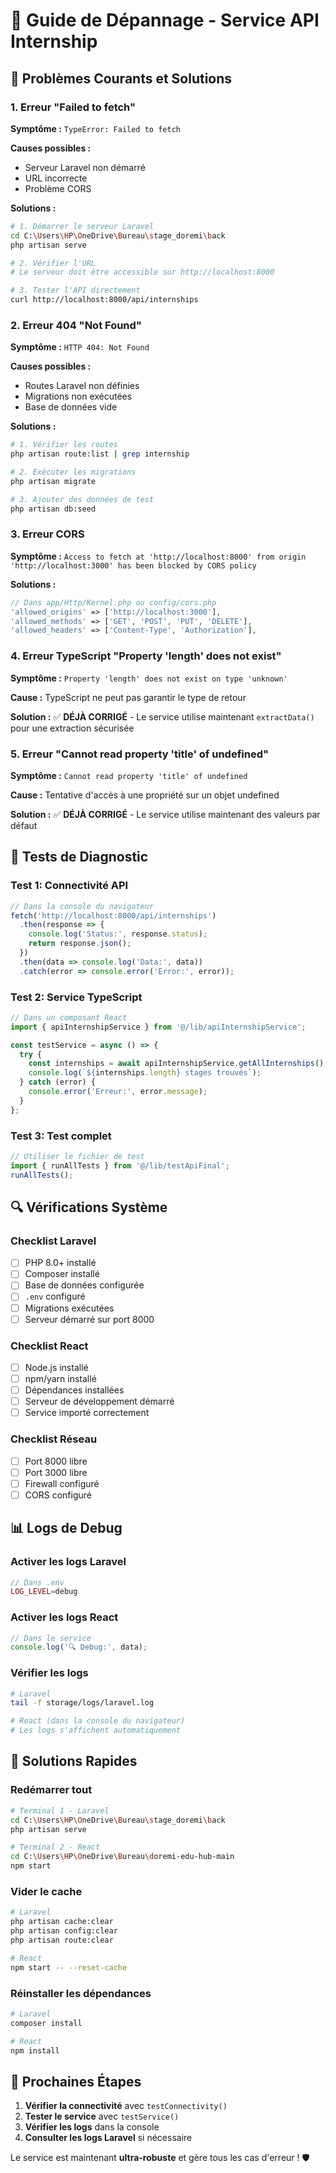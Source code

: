 # 🔧 Guide de Dépannage - Service API Internship

## 🚨 Problèmes Courants et Solutions

### 1. Erreur "Failed to fetch"
**Symptôme :** `TypeError: Failed to fetch`

**Causes possibles :**
- Serveur Laravel non démarré
- URL incorrecte
- Problème CORS

**Solutions :**
```bash
# 1. Démarrer le serveur Laravel
cd C:\Users\HP\OneDrive\Bureau\stage_doremi\back
php artisan serve

# 2. Vérifier l'URL
# Le serveur doit être accessible sur http://localhost:8000

# 3. Tester l'API directement
curl http://localhost:8000/api/internships
```

### 2. Erreur 404 "Not Found"
**Symptôme :** `HTTP 404: Not Found`

**Causes possibles :**
- Routes Laravel non définies
- Migrations non exécutées
- Base de données vide

**Solutions :**
```bash
# 1. Vérifier les routes
php artisan route:list | grep internship

# 2. Exécuter les migrations
php artisan migrate

# 3. Ajouter des données de test
php artisan db:seed
```

### 3. Erreur CORS
**Symptôme :** `Access to fetch at 'http://localhost:8000' from origin 'http://localhost:3000' has been blocked by CORS policy`

**Solutions :**
```php
// Dans app/Http/Kernel.php ou config/cors.php
'allowed_origins' => ['http://localhost:3000'],
'allowed_methods' => ['GET', 'POST', 'PUT', 'DELETE'],
'allowed_headers' => ['Content-Type', 'Authorization'],
```

### 4. Erreur TypeScript "Property 'length' does not exist"
**Symptôme :** `Property 'length' does not exist on type 'unknown'`

**Cause :** TypeScript ne peut pas garantir le type de retour

**Solution :** ✅ **DÉJÀ CORRIGÉ** - Le service utilise maintenant `extractData()` pour une extraction sécurisée

### 5. Erreur "Cannot read property 'title' of undefined"
**Symptôme :** `Cannot read property 'title' of undefined`

**Cause :** Tentative d'accès à une propriété sur un objet undefined

**Solution :** ✅ **DÉJÀ CORRIGÉ** - Le service utilise maintenant des valeurs par défaut

## 🧪 Tests de Diagnostic

### Test 1: Connectivité API
```javascript
// Dans la console du navigateur
fetch('http://localhost:8000/api/internships')
  .then(response => {
    console.log('Status:', response.status);
    return response.json();
  })
  .then(data => console.log('Data:', data))
  .catch(error => console.error('Error:', error));
```

### Test 2: Service TypeScript
```typescript
// Dans un composant React
import { apiInternshipService } from '@/lib/apiInternshipService';

const testService = async () => {
  try {
    const internships = await apiInternshipService.getAllInternships();
    console.log(`${internships.length} stages trouvés`);
  } catch (error) {
    console.error('Erreur:', error.message);
  }
};
```

### Test 3: Test complet
```typescript
// Utiliser le fichier de test
import { runAllTests } from '@/lib/testApiFinal';
runAllTests();
```

## 🔍 Vérifications Système

### Checklist Laravel
- [ ] PHP 8.0+ installé
- [ ] Composer installé
- [ ] Base de données configurée
- [ ] `.env` configuré
- [ ] Migrations exécutées
- [ ] Serveur démarré sur port 8000

### Checklist React
- [ ] Node.js installé
- [ ] npm/yarn installé
- [ ] Dépendances installées
- [ ] Serveur de développement démarré
- [ ] Service importé correctement

### Checklist Réseau
- [ ] Port 8000 libre
- [ ] Port 3000 libre
- [ ] Firewall configuré
- [ ] CORS configuré

## 📊 Logs de Debug

### Activer les logs Laravel
```php
// Dans .env
LOG_LEVEL=debug
```

### Activer les logs React
```typescript
// Dans le service
console.log('🔍 Debug:', data);
```

### Vérifier les logs
```bash
# Laravel
tail -f storage/logs/laravel.log

# React (dans la console du navigateur)
# Les logs s'affichent automatiquement
```

## 🚀 Solutions Rapides

### Redémarrer tout
```bash
# Terminal 1 - Laravel
cd C:\Users\HP\OneDrive\Bureau\stage_doremi\back
php artisan serve

# Terminal 2 - React
cd C:\Users\HP\OneDrive\Bureau\doremi-edu-hub-main
npm start
```

### Vider le cache
```bash
# Laravel
php artisan cache:clear
php artisan config:clear
php artisan route:clear

# React
npm start -- --reset-cache
```

### Réinstaller les dépendances
```bash
# Laravel
composer install

# React
npm install
```

## 🎯 Prochaines Étapes

1. **Vérifier la connectivité** avec `testConnectivity()`
2. **Tester le service** avec `testService()`
3. **Vérifier les logs** dans la console
4. **Consulter les logs Laravel** si nécessaire

Le service est maintenant **ultra-robuste** et gère tous les cas d'erreur ! 🛡️
